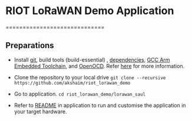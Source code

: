 # RIOT LoRaWAN Demo Application
=============================

## Preparations

* Install [git](https://help.github.com/articles/set-up-git/), build tools (build-essential)
, [dependencies](https://github.com/RIOT-OS/RIOT/wiki/Family:-native#dependencies), 
[GCC Arm Embedded Toolchain](https://launchpad.net/gcc-arm-embedded), and
[OpenOCD](https://github.com/RIOT-OS/RIOT/wiki/OpenOCD). Refer [here](https://github.com/RIOT-OS/Tutorials/blob/master/README.md) for more information.

* Clone the repository to your local drive `git clone --recursive https://github.com/akshaim/riot_lorawan_demo`

* Go to application. `cd riot_lorawan_demo/lorawan_saul`

* Refer to [README](https://github.com/akshaim/riot_lorawan_demo/blob/saul/lorawan_saul/README.md) in application to run and customise the application in your target hardware.
